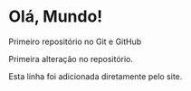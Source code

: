 # Olá, Mundo!
 Primeiro repositório no Git e GitHub

Primeira alteração no repositório.

Esta linha foi adicionada diretamente pelo site.
